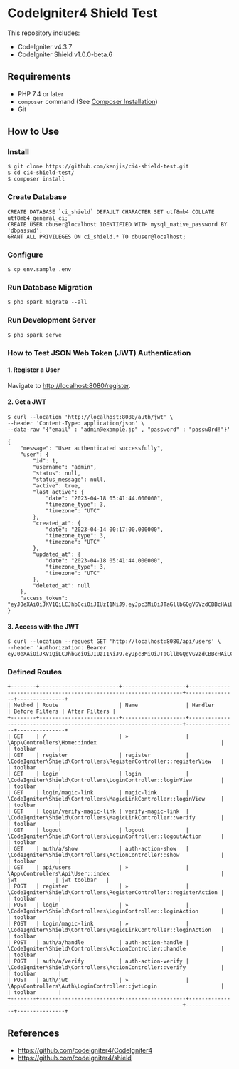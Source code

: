 # CodeIgniter4 Shield Test

This repository includes:

- CodeIgniter v4.3.7
- CodeIgniter Shield v1.0.0-beta.6

## Requirements

- PHP 7.4 or later
- `composer` command (See [Composer Installation](https://getcomposer.org/doc/00-intro.md#installation-linux-unix-macos))
- Git

## How to Use

### Install

```console
$ git clone https://github.com/kenjis/ci4-shield-test.git
$ cd ci4-shield-test/
$ composer install
```

### Create Database

```mysql
CREATE DATABASE `ci_shield` DEFAULT CHARACTER SET utf8mb4 COLLATE utf8mb4_general_ci;
CREATE USER dbuser@localhost IDENTIFIED WITH mysql_native_password BY 'dbpasswd';
GRANT ALL PRIVILEGES ON ci_shield.* TO dbuser@localhost;
```

### Configure

```console
$ cp env.sample .env
```

### Run Database Migration

```console
$ php spark migrate --all
```

### Run Development Server

```console
$ php spark serve
```

### How to Test JSON Web Token (JWT) Authentication

#### 1. Register a User

Navigate to <http://localhost:8080/register>.

#### 2. Get a JWT

```console
$ curl --location 'http://localhost:8080/auth/jwt' \
--header 'Content-Type: application/json' \
--data-raw '{"email" : "admin@example.jp" , "password" : "passw0rd!"}'
```

```console
{
    "message": "User authenticated successfully",
    "user": {
        "id": 1,
        "username": "admin",
        "status": null,
        "status_message": null,
        "active": true,
        "last_active": {
            "date": "2023-04-18 05:41:44.000000",
            "timezone_type": 3,
            "timezone": "UTC"
        },
        "created_at": {
            "date": "2023-04-14 00:17:00.000000",
            "timezone_type": 3,
            "timezone": "UTC"
        },
        "updated_at": {
            "date": "2023-04-18 05:41:44.000000",
            "timezone_type": 3,
            "timezone": "UTC"
        },
        "deleted_at": null
    },
    "access_token": "eyJ0eXAiOiJKV1QiLCJhbGciOiJIUzI1NiJ9.eyJpc3MiOiJTaGllbGQgVGVzdCBBcHAiLCJzdWIiOiIxIiwiaWF0IjoxNjgxODA1OTMwLCJleHAiOjE2ODE4MDk1MzB9.DGpOmRPOBe45whVtEOSt53qJTw_CpH0V8oMoI_gm2XI"
}
```

#### 3. Access with the JWT

```console
$ curl --location --request GET 'http://localhost:8080/api/users' \
--header 'Authorization: Bearer eyJ0eXAiOiJKV1QiLCJhbGciOiJIUzI1NiJ9.eyJpc3MiOiJTaGllbGQgVGVzdCBBcHAiLCJzdWIiOiIxIiwiaWF0IjoxNjgxODA1OTMwLCJleHAiOjE2ODE4MDk1MzB9.DGpOmRPOBe45whVtEOSt53qJTw_CpH0V8oMoI_gm2XI'
```

### Defined Routes

```console
+--------+-------------------------+--------------------+--------------------------------------------------------------------+----------------+---------------+
| Method | Route                   | Name               | Handler                                                            | Before Filters | After Filters |
+--------+-------------------------+--------------------+--------------------------------------------------------------------+----------------+---------------+
| GET    | /                       | »                  | \App\Controllers\Home::index                                       |                | toolbar       |
| GET    | register                | register           | \CodeIgniter\Shield\Controllers\RegisterController::registerView   |                | toolbar       |
| GET    | login                   | login              | \CodeIgniter\Shield\Controllers\LoginController::loginView         |                | toolbar       |
| GET    | login/magic-link        | magic-link         | \CodeIgniter\Shield\Controllers\MagicLinkController::loginView     |                | toolbar       |
| GET    | login/verify-magic-link | verify-magic-link  | \CodeIgniter\Shield\Controllers\MagicLinkController::verify        |                | toolbar       |
| GET    | logout                  | logout             | \CodeIgniter\Shield\Controllers\LoginController::logoutAction      |                | toolbar       |
| GET    | auth/a/show             | auth-action-show   | \CodeIgniter\Shield\Controllers\ActionController::show             |                | toolbar       |
| GET    | api/users               | »                  | \App\Controllers\Api\User::index                                   | jwt            | jwt toolbar   |
| POST   | register                | »                  | \CodeIgniter\Shield\Controllers\RegisterController::registerAction |                | toolbar       |
| POST   | login                   | »                  | \CodeIgniter\Shield\Controllers\LoginController::loginAction       |                | toolbar       |
| POST   | login/magic-link        | »                  | \CodeIgniter\Shield\Controllers\MagicLinkController::loginAction   |                | toolbar       |
| POST   | auth/a/handle           | auth-action-handle | \CodeIgniter\Shield\Controllers\ActionController::handle           |                | toolbar       |
| POST   | auth/a/verify           | auth-action-verify | \CodeIgniter\Shield\Controllers\ActionController::verify           |                | toolbar       |
| POST   | auth/jwt                | »                  | \App\Controllers\Auth\LoginController::jwtLogin                    |                | toolbar       |
+--------+-------------------------+--------------------+--------------------------------------------------------------------+----------------+---------------+
```

## References

- https://github.com/codeigniter4/CodeIgniter4
- https://github.com/codeigniter4/shield
